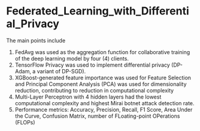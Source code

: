 # Federated_Learning_with_Differential_Privacy

The main points include 
1. FedAvg was used as the aggregation function for collaborative training of the deep learning model by four (4) clients.
2. TensorFlow Privacy was used to implement differential privacy (DP-Adam, a variant of DP-SGD).
3. XGBoost-generated feature importance was used for Feature Selection and Principal Component Analysis (PCA) was used for dimensionality reduction, contributing to reduction in computational complexity
4. Multi-Layer Perceptron with 4 hidden layers had the lowest computational complexity and highest Mirai botnet attack detection rate.
5. Performance metrics: Accuracy, Precision, Recall, F1 Score, Area Under the Curve, Confusion Matrix, number of FLoating-point OPerations (FLOPs)
